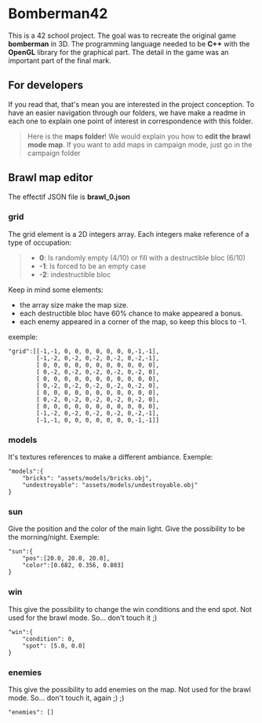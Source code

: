 # Bomberman42

This is a 42 school project. The goal was to recreate the original game **bomberman** in 3D. The programming language needed to be **C++** with the **OpenGL** library for the graphical part. The detail in the game was an important part of the final mark.

## For developers

If you read that, that's mean you are interested in the project conception. To have an easier navigation through our folders, we have make a readme in each one to explain one point of interest in correspondence with this folder.

> Here is the **maps folder**! We would explain you how to **edit the brawl mode map**. If you want to add maps in campaign mode, just go in the campaign folder

## Brawl map editor

The effectif JSON file is **brawl_0.json**

### grid
The grid element is a 2D integers array. Each integers make reference of a type of occupation:

> - **0**: Is randomly empty (4/10) or fill with a destructible bloc (6/10)
> - **-1**: Is forced to be an empty case
> - **-2**: indestructible bloc

Keep in mind some elements:
 - the array size make the map size.
 - each destructible bloc have 60% chance to make appeared a bonus.
 - each enemy appeared in a corner of the map, so keep this blocs to -1.

exemple:
```
"grid":[[-1,-1, 0, 0, 0, 0, 0, 0, 0,-1,-1],
        [-1,-2, 0,-2, 0,-2, 0,-2, 0,-2,-1],
        [ 0, 0, 0, 0, 0, 0, 0, 0, 0, 0, 0],
        [ 0,-2, 0,-2, 0,-2, 0,-2, 0,-2, 0],
        [ 0, 0, 0, 0, 0, 0, 0, 0, 0, 0, 0],
        [ 0,-2, 0,-2, 0,-2, 0,-2, 0,-2, 0],
        [ 0, 0, 0, 0, 0, 0, 0, 0, 0, 0, 0],
        [ 0,-2, 0,-2, 0,-2, 0,-2, 0,-2, 0],
        [ 0, 0, 0, 0, 0, 0, 0, 0, 0, 0, 0],
        [-1,-2, 0,-2, 0,-2, 0,-2, 0,-2,-1],
        [-1,-1, 0, 0, 0, 0, 0, 0, 0,-1,-1]]
```
### models
It's textures references to make a different ambiance. Exemple:
```
"models":{
    "bricks": "assets/models/bricks.obj",
    "undestroyable": "assets/models/undestroyable.obj"
}
```

### sun
Give the position and the color of the main light. Give the possibility to be the morning/night. Exemple:
```
"sun":{
    "pos":[20.0, 20.0, 20.0],
    "color":[0.682, 0.356, 0.803]
}
```

### win
This give the possibility to change the win conditions and the end spot. Not used for the brawl mode. So... don't touch it ;)
```
"win":{
    "condition": 0,
    "spot": [5.0, 0.0]
}
```

### enemies
This give the possibility to add enemies on the map. Not used for the brawl mode. So... don't touch it, again ;) ;)
```
"enemies": []
```